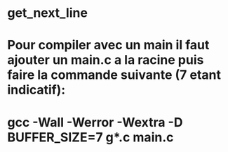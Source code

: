 # get_next_line
# Pour compiler avec un main il faut ajouter un main.c a la racine puis faire la commande suivante (7 etant indicatif):
# gcc -Wall -Werror -Wextra -D BUFFER_SIZE=7 g*.c main.c
